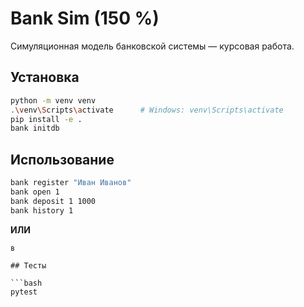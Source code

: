 
# Bank Sim (150 %)

Симуляционная модель банковской системы — курсовая работа.

## Установка

```bash
python -m venv venv
.\venv\Scripts\activate      # Windows: venv\Scripts\activate
pip install -e .
bank initdb
```

## Использование

```bash
bank register "Иван Иванов"
bank open 1
bank deposit 1 1000
bank history 1
```

**ИЛИ**

```
в

## Тесты

```bash
pytest
```
